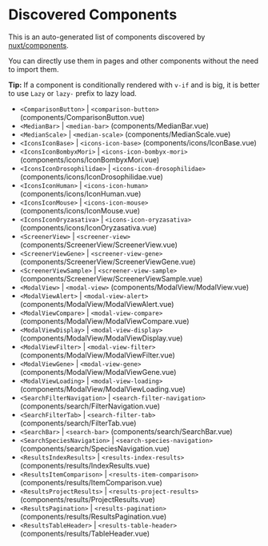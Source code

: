 # Discovered Components

This is an auto-generated list of components discovered by [nuxt/components](https://github.com/nuxt/components).

You can directly use them in pages and other components without the need to import them.

**Tip:** If a component is conditionally rendered with `v-if` and is big, it is better to use `Lazy` or `lazy-` prefix to lazy load.

- `<ComparisonButton>` | `<comparison-button>` (components/ComparisonButton.vue)
- `<MedianBar>` | `<median-bar>` (components/MedianBar.vue)
- `<MedianScale>` | `<median-scale>` (components/MedianScale.vue)
- `<IconsIconBase>` | `<icons-icon-base>` (components/icons/IconBase.vue)
- `<IconsIconBombyxMori>` | `<icons-icon-bombyx-mori>` (components/icons/IconBombyxMori.vue)
- `<IconsIconDrosophilidae>` | `<icons-icon-drosophilidae>` (components/icons/IconDrosophilidae.vue)
- `<IconsIconHuman>` | `<icons-icon-human>` (components/icons/IconHuman.vue)
- `<IconsIconMouse>` | `<icons-icon-mouse>` (components/icons/IconMouse.vue)
- `<IconsIconOryzasativa>` | `<icons-icon-oryzasativa>` (components/icons/IconOryzasativa.vue)
- `<ScreenerView>` | `<screener-view>` (components/ScreenerView/ScreenerView.vue)
- `<ScreenerViewGene>` | `<screener-view-gene>` (components/ScreenerView/ScreenerViewGene.vue)
- `<ScreenerViewSample>` | `<screener-view-sample>` (components/ScreenerView/ScreenerViewSample.vue)
- `<ModalView>` | `<modal-view>` (components/ModalView/ModalView.vue)
- `<ModalViewAlert>` | `<modal-view-alert>` (components/ModalView/ModalViewAlert.vue)
- `<ModalViewCompare>` | `<modal-view-compare>` (components/ModalView/ModalViewCompare.vue)
- `<ModalViewDisplay>` | `<modal-view-display>` (components/ModalView/ModalViewDisplay.vue)
- `<ModalViewFilter>` | `<modal-view-filter>` (components/ModalView/ModalViewFilter.vue)
- `<ModalViewGene>` | `<modal-view-gene>` (components/ModalView/ModalViewGene.vue)
- `<ModalViewLoading>` | `<modal-view-loading>` (components/ModalView/ModalViewLoading.vue)
- `<SearchFilterNavigation>` | `<search-filter-navigation>` (components/search/FilterNavigation.vue)
- `<SearchFilterTab>` | `<search-filter-tab>` (components/search/FilterTab.vue)
- `<SearchBar>` | `<search-bar>` (components/search/SearchBar.vue)
- `<SearchSpeciesNavigation>` | `<search-species-navigation>` (components/search/SpeciesNavigation.vue)
- `<ResultsIndexResults>` | `<results-index-results>` (components/results/IndexResults.vue)
- `<ResultsItemComparison>` | `<results-item-comparison>` (components/results/ItemComparison.vue)
- `<ResultsProjectResults>` | `<results-project-results>` (components/results/ProjectResults.vue)
- `<ResultsPagination>` | `<results-pagination>` (components/results/ResultsPagination.vue)
- `<ResultsTableHeader>` | `<results-table-header>` (components/results/TableHeader.vue)
